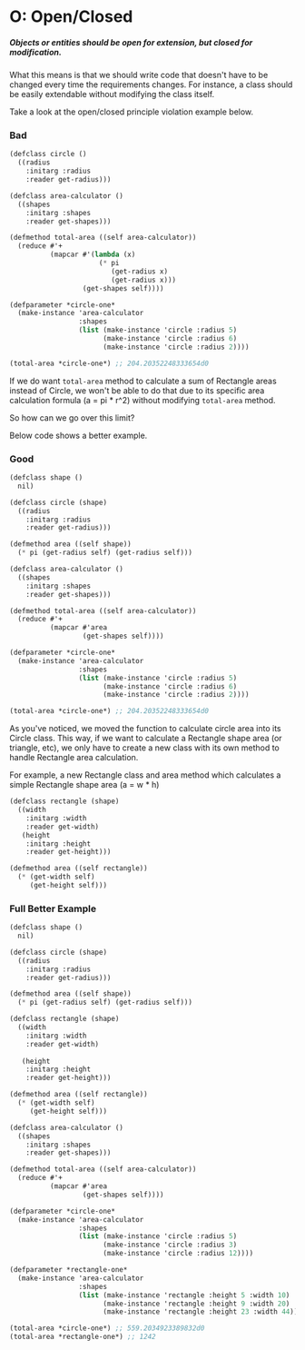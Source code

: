 # O: Open/Closed

##### Objects or entities should be open for extension, but closed for modification.

What this means is that we should write code that doesn't have to be changed every time the requirements changes. For instance, a class should be easily extendable without modifying the class itself.

Take a look at the open/closed principle violation example below.

### Bad

```scheme
(defclass circle ()
  ((radius
    :initarg :radius
    :reader get-radius)))

(defclass area-calculator ()
  ((shapes
    :initarg :shapes
    :reader get-shapes)))

(defmethod total-area ((self area-calculator))
  (reduce #'+
          (mapcar #'(lambda (x)
                      (* pi
                         (get-radius x)
                         (get-radius x)))
                  (get-shapes self))))

(defparameter *circle-one*
  (make-instance 'area-calculator
                 :shapes
                 (list (make-instance 'circle :radius 5)
                       (make-instance 'circle :radius 6)
                       (make-instance 'circle :radius 2))))

(total-area *circle-one*) ;; 204.20352248333654d0
```

If we do want `total-area` method to calculate a sum of Rectangle areas instead of Circle, we won't be able to do that due to its specific area calculation formula \(a = pi \* r^2\) without modifying `total-area` method.

So how can we go over this limit?

Below code shows a better example.

### Good

```scheme
(defclass shape ()
  nil)

(defclass circle (shape)
  ((radius
    :initarg :radius
    :reader get-radius)))

(defmethod area ((self shape))
  (* pi (get-radius self) (get-radius self)))

(defclass area-calculator ()
  ((shapes
    :initarg :shapes
    :reader get-shapes)))

(defmethod total-area ((self area-calculator))
  (reduce #'+
          (mapcar #'area
                  (get-shapes self))))

(defparameter *circle-one*
  (make-instance 'area-calculator
                 :shapes
                 (list (make-instance 'circle :radius 5)
                       (make-instance 'circle :radius 6)
                       (make-instance 'circle :radius 2))))

(total-area *circle-one*) ;; 204.20352248333654d0
```

As you've noticed, we moved the function to calculate circle area into its Circle class. This way, if we want to calculate a Rectangle shape area \(or triangle, etc\), we only have to create a new class with its own method to handle Rectangle area calculation.

For example, a new Rectangle class and area method which calculates a simple Rectangle shape area \(a = w \* h\)

```scheme
(defclass rectangle (shape)
  ((width
    :initarg :width
    :reader get-width)
   (height
    :initarg :height
    :reader get-height)))

(defmethod area ((self rectangle))
  (* (get-width self)
     (get-height self)))
```

### Full Better Example

```scheme
(defclass shape ()
  nil)

(defclass circle (shape)
  ((radius
    :initarg :radius
    :reader get-radius)))

(defmethod area ((self shape))
  (* pi (get-radius self) (get-radius self)))

(defclass rectangle (shape)
  ((width
    :initarg :width
    :reader get-width)
    
   (height
    :initarg :height
    :reader get-height)))

(defmethod area ((self rectangle))
  (* (get-width self)
     (get-height self)))

(defclass area-calculator ()
  ((shapes
    :initarg :shapes
    :reader get-shapes)))

(defmethod total-area ((self area-calculator))
  (reduce #'+
          (mapcar #'area
                  (get-shapes self))))

(defparameter *circle-one*
  (make-instance 'area-calculator
                 :shapes
                 (list (make-instance 'circle :radius 5)
                       (make-instance 'circle :radius 3)
                       (make-instance 'circle :radius 12))))

(defparameter *rectangle-one*
  (make-instance 'area-calculator
                 :shapes
                 (list (make-instance 'rectangle :height 5 :width 10)
                       (make-instance 'rectangle :height 9 :width 20)
                       (make-instance 'rectangle :height 23 :width 44))))

(total-area *circle-one*) ;; 559.2034923389832d0
(total-area *rectangle-one*) ;; 1242
```




